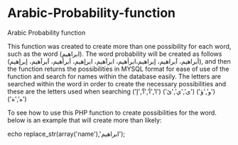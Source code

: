 # Arabic-Probability-function
Arabic Probability function

This function was created to create more than one possibility for each word, 
such as the word (ابراهيم). 
The word probability will be created as follows 
(أبراهيم، آبراهيم، إبراهيم،ابرأهيم، ابرآهيم، ابرإهيم، أبرأهيم، آبرآهيم، إبرإهيم), 
and then the function returns the possibilities in MYSQL format for ease of use of the function and search for names within the database easily.
The letters are searched within the word in order to create the necessary possibilities and these are the letters used when searching ('ا','أ','آ','إ') ('ى','ي','ئ') ('و','ؤ') ('ه','ة')

To see how to use this PHP function to create possibilities for the word. 
below is an example that will create more than likely:

echo replace_str(array('name'),'ابراهيم');
